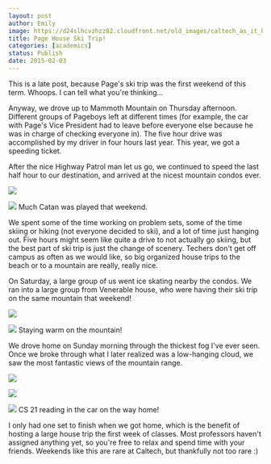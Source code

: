 ```yaml
---
layout: post
author: Emily
image: https://d24slhcvzhzz82.cloudfront.net/old_images/caltech_as_it_happens/6a0105349b8251970b01b8d0cb4483970c.jpg
title: Page House Ski Trip! 
categories: [academics]
status: Publish
date: 2015-02-03
---
```



This is a late post, because Page's ski trip was the first weekend of this term. Whoops. I can tell what you're thinking...

Anyway, we drove up to Mammoth Mountain on Thursday afternoon. Different groups of Pageboys left at different times (for example, the car with Page's Vice President had to leave before everyone else because he was in charge of checking everyone in). The five hour drive was accomplished by my driver in four hours last year. This year, we got a speeding ticket.

After the nice Highway Patrol man let us go, we continued to speed the last half hour to our destination, and arrived at the nicest mountain condos ever.


![](https://d24slhcvzhzz82.cloudfront.net/old_images/caltech_as_it_happens/6a0105349b8251970b01bb07e572bb970d.jpg)


![](https://d24slhcvzhzz82.cloudfront.net/old_images/caltech_as_it_happens/6a0105349b8251970b01b7c741a84b970b.jpg)
Much Catan was played that weekend.

We spent some of the time working on problem sets, some of the time skiing or hiking (not everyone decided to ski), and a lot of time just hanging out. Five hours might seem like quite a drive to not actually go skiing, but the best part of ski trip is just the change of scenery. Techers don't get off campus as often as we would like, so big organized house trips to the beach or to a mountain are really, really nice.

On Saturday, a large group of us went ice skating nearby the condos. We ran into a large group from Venerable house, who were having their ski trip on the same mountain that weekend!


![](https://d24slhcvzhzz82.cloudfront.net/old_images/caltech_as_it_happens/6a0105349b8251970b01b7c741a887970b.jpg)


![](https://d24slhcvzhzz82.cloudfront.net/old_images/caltech_as_it_happens/6a0105349b8251970b01b8d0cb4571970c.jpg)
Staying warm on the mountain!

We drove home on Sunday morning through the thickest fog I've ever seen. Once we broke through what I later realized was a low-hanging cloud, we saw the most fantastic views of the mountain range.


![](https://d24slhcvzhzz82.cloudfront.net/old_images/caltech_as_it_happens/6a0105349b8251970b01b7c741a8c4970b.jpg)


![](https://d24slhcvzhzz82.cloudfront.net/old_images/caltech_as_it_happens/6a0105349b8251970b01b8d0cb4593970c.jpg)


![](https://d24slhcvzhzz82.cloudfront.net/old_images/caltech_as_it_happens/6a0105349b8251970b01bb07e57358970d.jpg)
CS 21 reading in the car on the way home!

I only had one set to finish when we got home, which is the benefit of hosting a large house trip the first week of classes. Most professors haven't assigned anything yet, so you're free to relax and spend time with your friends. Weekends like this are rare at Caltech, but thankfully not too rare :)

